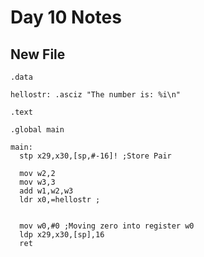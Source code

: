 # Day 10 Notes

## New File

```assembly
.data

hellostr: .asciz "The number is: %i\n"

.text

.global main

main:
  stp x29,x30,[sp,#-16]! ;Store Pair

  mov w2,2
  mov w3,3
  add w1,w2,w3
  ldr x0,=hellostr ; 


  mov w0,#0 ;Moving zero into register w0
  ldp x29,x30,[sp],16
  ret
```

<div id="code-element"></div>
<script src="https://unpkg.com/axios/dist/axios.min.js"></script>
<script>
      axios({
      method: 'get',
      url: 'https://raw.githubusercontent.com/kahleeeb3/CSC-241/main/Day10/hello.asm'
       })
      .then(function (response) {
         document.getElementById("code-element").innerHTML = response.data;
      });
</script>
